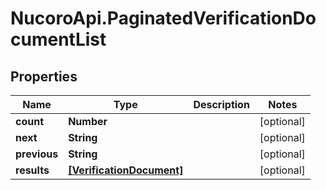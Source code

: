 # NucoroApi.PaginatedVerificationDocumentList

## Properties

Name | Type | Description | Notes
------------ | ------------- | ------------- | -------------
**count** | **Number** |  | [optional] 
**next** | **String** |  | [optional] 
**previous** | **String** |  | [optional] 
**results** | [**[VerificationDocument]**](VerificationDocument.md) |  | [optional] 


